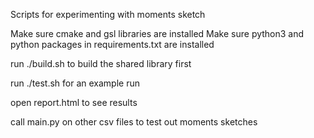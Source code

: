 Scripts for experimenting with moments sketch

Make sure cmake and gsl libraries are installed
Make sure python3 and  python packages in requirements.txt are installed

run ./build.sh to build the shared library first

run ./test.sh for an example run

open report.html to see results

call main.py on other csv files to test out moments sketches

